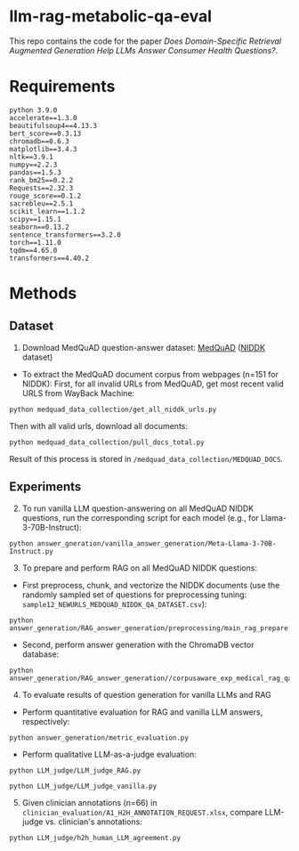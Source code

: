 # llm-rag-metabolic-qa-eval

This repo contains the code for the paper _Does Domain-Specific Retrieval Augmented Generation Help LLMs Answer Consumer Health Questions?_.

# Requirements
```
python 3.9.0
accelerate==1.3.0
beautifulsoup4==4.13.3
bert_score==0.3.13
chromadb==0.6.3
matplotlib==3.4.3
nltk==3.9.1
numpy==2.2.3
pandas==1.5.3
rank_bm25==0.2.2
Requests==2.32.3
rouge_score==0.1.2
sacrebleu==2.5.1
scikit_learn==1.1.2
scipy==1.15.1
seaborn==0.13.2
sentence_transformers==3.2.0
torch==1.11.0
tqdm==4.65.0
transformers==4.40.2
```


# Methods
## Dataset

1. Download MedQuAD question-answer dataset: [MedQuAD](https://github.com/abachaa/MedQuAD) ([NIDDK](https://github.com/abachaa/MedQuAD/tree/master/5_NIDDK_QA) dataset)
- To extract the MedQuAD document corpus from webpages (n=151 for NIDDK):
First, for all invalid URLs from MedQuAD, get most recent valid URLS from WayBack Machine:
```
python medquad_data_collection/get_all_niddk_urls.py
```
Then with all valid urls, download all documents: 
```
python medquad_data_collection/pull_docs_total.py
```
Result of this process is stored in ```/medquad_data_collection/MEDQUAD_DOCS```.

## Experiments

2. To run vanilla LLM question-answering on all MedQuAD NIDDK questions, run the corresponding script for each model (e.g., for Llama-3-70B-Instruct): 
```
python answer_gneration/vanilla_answer_generation/Meta-Llama-3-70B-Instruct.py
```

3. To prepare and perform RAG on all MedQuAD NIDDK questions: 
- First preprocess, chunk, and vectorize the NIDDK documents (use the randomly sampled set of questions for preprocessing tuning: ```sample12_NEWURLS_MEDQUAD_NIDDK_QA_DATASET.csv```):
```
python answer_generation/RAG_answer_generation/preprocessing/main_rag_prepare.py
```
- Second, perform answer generation with the ChromaDB vector database: 
```
python answer_generation/RAG_answer_generation//corpusaware_exp_medical_rag_qa.py
```

4. To evaluate results of question generation for vanilla LLMs and RAG
- Perform quantitative evaluation for RAG and vanilla LLM answers, respectively: 
```
python answer_generation/metric_evaluation.py
```
- Perform qualitative LLM-as-a-judge evaluation: 
```
python LLM_judge/LLM_judge_RAG.py
```
```
python LLM_judge/LLM_judge_vanilla.py
```
5. Given clinician annotations (n=66) in ```clinician_evaluation/A1_H2H_ANNOTATION_REQUEST.xlsx```, compare LLM-judge vs. clinician's annotations:
```
python LLM_judge/h2h_human_LLM_agreement.py
```


